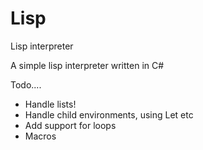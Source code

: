 # Lisp
Lisp interpreter

A simple lisp interpreter written in C#

Todo....

+ Handle lists!
+ Handle child environments,  using Let etc
+ Add support for loops
+ Macros


